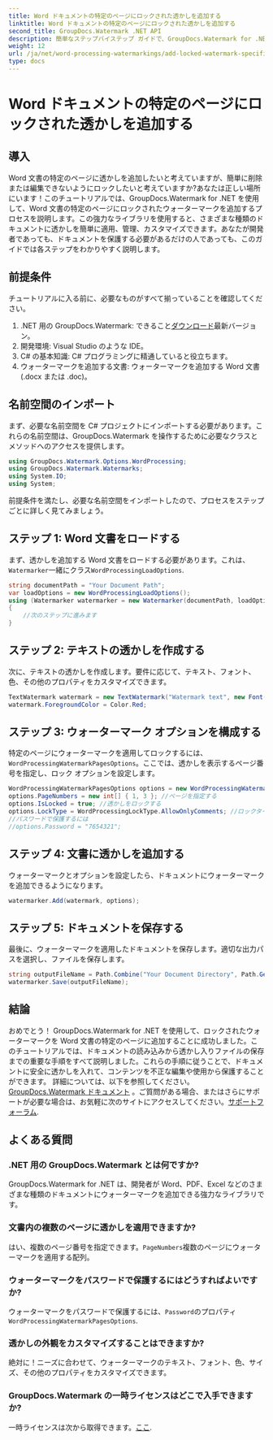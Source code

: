 ```yaml
---
title: Word ドキュメントの特定のページにロックされた透かしを追加する
linktitle: Word ドキュメントの特定のページにロックされた透かしを追加する
second_title: GroupDocs.Watermark .NET API
description: 簡単なステップバイステップ ガイドで、GroupDocs.Watermark for .NET を使用して Word 文書の特定のページにロックされたウォーターマークを追加する方法を学びます。
weight: 12
url: /ja/net/word-processing-watermarkings/add-locked-watermark-specific-pages-word-docs/
type: docs
---
```

# Word ドキュメントの特定のページにロックされた透かしを追加する

## 導入
Word 文書の特定のページに透かしを追加したいと考えていますが、簡単に削除または編集できないようにロックしたいと考えていますか?あなたは正しい場所にいます！このチュートリアルでは、GroupDocs.Watermark for .NET を使用して、Word 文書の特定のページにロックされたウォーターマークを追加するプロセスを説明します。この強力なライブラリを使用すると、さまざまな種類のドキュメントに透かしを簡単に適用、管理、カスタマイズできます。あなたが開発者であっても、ドキュメントを保護する必要があるだけの人であっても、このガイドでは各ステップをわかりやすく説明します。
## 前提条件
チュートリアルに入る前に、必要なものがすべて揃っていることを確認してください。
1.  .NET 用の GroupDocs.Watermark: できること[ダウンロード](https://releases.groupdocs.com/Watermark/net/)最新バージョン。
2. 開発環境: Visual Studio のような IDE。
3. C# の基本知識: C# プログラミングに精通していると役立ちます。
4. ウォーターマークを追加する文書: ウォーターマークを追加する Word 文書 (.docx または .doc)。
## 名前空間のインポート
まず、必要な名前空間を C# プロジェクトにインポートする必要があります。これらの名前空間は、GroupDocs.Watermark を操作するために必要なクラスとメソッドへのアクセスを提供します。
```csharp
using GroupDocs.Watermark.Options.WordProcessing;
using GroupDocs.Watermark.Watermarks;
using System.IO;
using System;
```
前提条件を満たし、必要な名前空間をインポートしたので、プロセスをステップごとに詳しく見てみましょう。
## ステップ 1: Word 文書をロードする
まず、透かしを追加する Word 文書をロードする必要があります。これは、`Watermarker`一緒にクラス`WordProcessingLoadOptions`.
```csharp
string documentPath = "Your Document Path";
var loadOptions = new WordProcessingLoadOptions();
using (Watermarker watermarker = new Watermarker(documentPath, loadOptions))
{
    //次のステップに進みます
}
```
## ステップ 2: テキストの透かしを作成する
次に、テキストの透かしを作成します。要件に応じて、テキスト、フォント、色、その他のプロパティをカスタマイズできます。
```csharp
TextWatermark watermark = new TextWatermark("Watermark text", new Font("Arial", 19));
watermark.ForegroundColor = Color.Red;
```
## ステップ 3: ウォーターマーク オプションを構成する
特定のページにウォーターマークを適用してロックするには、`WordProcessingWatermarkPagesOptions`。ここでは、透かしを表示するページ番号を指定し、ロック オプションを設定します。
```csharp
WordProcessingWatermarkPagesOptions options = new WordProcessingWatermarkPagesOptions();
options.PageNumbers = new int[] { 1, 3 }; //ページを指定する
options.IsLocked = true; //透かしをロックする
options.LockType = WordProcessingLockType.AllowOnlyComments; //ロックタイプの設定
//パスワードで保護するには
//options.Password = "7654321";
```
## ステップ 4: 文書に透かしを追加する
ウォーターマークとオプションを設定したら、ドキュメントにウォーターマークを追加できるようになります。
```csharp
watermarker.Add(watermark, options);
```
## ステップ 5: ドキュメントを保存する
最後に、ウォーターマークを適用したドキュメントを保存します。適切な出力パスを選択し、ファイルを保存します。
```csharp
string outputFileName = Path.Combine("Your Document Directory", Path.GetFileName(documentPath));
watermarker.Save(outputFileName);
```
## 結論
おめでとう！ GroupDocs.Watermark for .NET を使用して、ロックされたウォーターマークを Word 文書の特定のページに追加することに成功しました。このチュートリアルでは、ドキュメントの読み込みから透かし入りファイルの保存までの重要な手順をすべて説明しました。これらの手順に従うことで、ドキュメントに安全に透かしを入れて、コンテンツを不正な編集や使用から保護することができます。
詳細については、以下を参照してください。[GroupDocs.Watermark ドキュメント](https://tutorials.groupdocs.com/Watermark/net/) 。ご質問がある場合、またはさらにサポートが必要な場合は、お気軽に次のサイトにアクセスしてください。[サポートフォーラム](https://forum.groupdocs.com/c/watermark/19).
## よくある質問
### .NET 用の GroupDocs.Watermark とは何ですか?
GroupDocs.Watermark for .NET は、開発者が Word、PDF、Excel などのさまざまな種類のドキュメントにウォーターマークを追加できる強力なライブラリです。
### 文書内の複数のページに透かしを適用できますか?
はい、複数のページ番号を指定できます。`PageNumbers`複数のページにウォーターマークを適用する配列。
### ウォーターマークをパスワードで保護するにはどうすればよいですか?
ウォーターマークをパスワードで保護するには、`Password`のプロパティ`WordProcessingWatermarkPagesOptions`.
### 透かしの外観をカスタマイズすることはできますか?
絶対に！ニーズに合わせて、ウォーターマークのテキスト、フォント、色、サイズ、その他のプロパティをカスタマイズできます。
### GroupDocs.Watermark の一時ライセンスはどこで入手できますか?
一時ライセンスは次から取得できます。[ここ](https://purchase.groupdocs.com/temporary-license/).